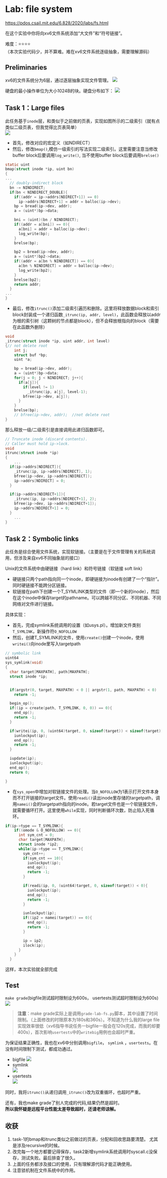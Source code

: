 # Lab: file system
https://pdos.csail.mit.edu/6.828/2020/labs/fs.html

在这个实验中你将向xv6文件系统添加“大文件”和“符号链接”。

难度：⭐⭐⭐⭐   
（本次实验代码少，并不算难。难在xv6文件系统逐级抽象，需要理解源码）
## Preliminaries
xv6的文件系统分为6层，通过逐层抽象实现文件管理。
![](png/fs.png)   

硬盘的最小操作单位为大小1024B的块。硬盘分布如下：
![](png/structure.png)
## Task 1：Large files
此任务基于``inode``层，和类似于之前做的页表，实现如图所示的二级索引（就有点类似二级页表，但我觉得比页表简单）     
![](png/inode.png)
+ 首先，修改对应的宏定义（如NDIRECT）   
+ 然后，修改`bmap()`,模仿一级索引的写法实现二级索引。这里需要注意当修改buffer block后要调用`log_write()`, 当不使用buffer block后要调用`brelse()`
```C
static uint
bmap(struct inode *ip, uint bn)
{
...
  // doubly-indirect block
  bn -= NINDIRECT;
  if(bn < NINDIRECT_DOUBLE){
    if((addr = ip->addrs[NDIRECT+1]) == 0)
      ip->addrs[NDIRECT+1] = addr = balloc(ip->dev);
    bp = bread(ip->dev, addr);
    a = (uint*)bp->data;

    bni = (uint)(bn / NINDIRECT);
    if((addr = a[bni]) == 0){
      a[bni] = addr = balloc(ip->dev);
      log_write(bp);
    }
    brelse(bp);

    bp2 = bread(ip->dev, addr);
    a = (uint*)bp2->data;
    if((addr = a[bn % NINDIRECT]) == 0){
      a[bn % NINDIRECT] = addr = balloc(ip->dev);
      log_write(bp2);
    }
    brelse(bp2);
    return addr;
  }
...
}
```
+ 最后，修改`itrunc()`添加二级索引遍历和删除。这里将释放数据block和索引block封装成一个递归函数`_itrunc(ip, addr, level)`，此函数会释放以addr为根的索引树（这颗树的节点都是block），但不会释放根指向的block（需要在此函数外删除）
```C
void
_itrunc(struct inode *ip, uint addr, int level)
{// not delete root
    int j;
    struct buf *bp;
    uint *a;

    bp = bread(ip->dev, addr);
    a = (uint*)bp->data;
    for(j = 0; j < NINDIRECT; j++){
      if(a[j]){
        if(level != 1)
          _itrunc(ip, a[j], level-1);
        bfree(ip->dev, a[j]);
      }
    }
    brelse(bp);
    // bfree(ip->dev, addr);  //not delete root
}
```
那么释放一级/二级索引是直接调用此递归函数即可。
```C
// Truncate inode (discard contents).
// Caller must hold ip->lock.
void
itrunc(struct inode *ip)
{
    ...
  if(ip->addrs[NDIRECT]){
    _itrunc(ip, ip->addrs[NDIRECT], 1);
    bfree(ip->dev, ip->addrs[NDIRECT]);
    ip->addrs[NDIRECT] = 0;
  }

  if(ip->addrs[NDIRECT+1]){
    _itrunc(ip, ip->addrs[NDIRECT+1], 2);
    bfree(ip->dev, ip->addrs[NDIRECT+1]);
    ip->addrs[NDIRECT+1] = 0;
  }
    ...
}
```
## Task 2：Symbolic links
此任务是综合使用文件系统，实现软链接。（主要是在于文件管理有关的系统调用，但涉及来自xv6不同抽象层的接口）   

Unix的文件系统中由硬链接（hard link）和符号链接（软链接 soft link）     
+ 硬链接只两个path指向同一个inode，即硬链接为inode有创建了一个“指针”。同时硬链接不能跨分区链接。
+ 软链接在path下创建一个T_SYMLINK类型的文件（即一个新的inode），然后在这个inode中保存target的pathname。可以跨越不同分区、不同机器、不同网络对文件进行链接。

具体实现：  
+ 首先，完成symlink系统调用的设置（如usys.pl）。增加新文件类别`T_SYMLINK`，新操作符`O_NOFOLLOW`
+ 然后，创建T_SYMLINK的文件，使用`create()`创建一个inode，使用`writei()`向inode里写入targetpath
```C
// symbolic link
uint64
sys_symlink(void)
{
  char target[MAXPATH], path[MAXPATH];
  struct inode *ip;


  if(argstr(0, target, MAXPATH) < 0 || argstr(1, path, MAXPATH) < 0)
    return -1;

  begin_op();
  if((ip = create(path, T_SYMLINK, 0, 0)) == 0){
    end_op();
    return -1;
  }

  if(writei(ip, 0, (uint64)target, 0, sizeof(target)) < sizeof(target)){
    iunlockput(ip);
    end_op();
    return -1;
  }

  iupdate(ip);
  iunlockput(ip);
  end_op();
  return 0;

}
```
+ 在`sys_open`中增加对软链接文件的处理。当`O_NOFOLLOW`为1表示打开文件本身而不打开链接的target文件。使用`readi()`读出inode里存储的targetpath，调用`namei()`会的targetpath指向的inode。若target文件也是一个软链接文件，就需要循环打开。这里使用`while`实现，同时判断循环次数，防止陷入死循环。
``` C
if(ip->type == T_SYMLINK){
    if((omode & O_NOFOLLOW) == 0){
      int sym_cnt = 0;
      char target[MAXPATH];
      struct inode *ip2;
      while(ip->type == T_SYMLINK){
        sym_cnt++;
        if(sym_cnt == 10){
          iunlockput(ip);
          end_op();
          return -1;
        }

        if(readi(ip, 0, (uint64)target, 0, sizeof(target)) < 0){
          iunlockput(ip);
          end_op();
          return -1;
        }

        iunlockput(ip);
        if((ip2 = namei(target)) == 0){
          end_op();
          return -1;
        }

        ip = ip2;
        ilock(ip);
      }
    }
  }
```

这样，本次实验就全部完成
## Test
`make grade`(bigfile测试超时限制设为600s， usertests测试超时限制设为600s)
![](png/pass.png)   
> **注意**：make grade实际上是调用`grade-lab-fs.py`脚本，其中设置了时间限制。（上面修改的时限原本为180s和360s）。不知道为什么我的large file实现效率很低（xv6指导书说任务一bigfile一般会在120s完成，而我的却要400s），首次影响`usertests`中的`writebig`用例也会超时严重。   

为保证结果正确性，我也在xv6中分别调用`bigfile`， `symlink` ，`usertests`。在没有时间限制下测试，都成功通过。
+ bigfile
![](png/bigfile_pass.png)  
+ symlink  
![](png/symlink_pass.png)   
+ usertests   
![](png/usertests_pass.png)          

同时，我将`itrunc()`从递归调用`_itrunc()`改为双重循环，也超时严重。 

还有，我也make grade了别人完成的代码,结果仍然是超时。   
**所以我怀疑是远程平台性能太差导致超时，还请老师谅解。**

## 收获
1. task-1的bmap和itrunc类似之前做过的页表，分配和回收思路要清楚。
尤其是涉及recursive的时候。
2. 改完每一个地方都要记得保存，task2新增symlink系统调用时syscall.c没保存，测试失败。最后排查了很久。
3. 上面的任务都涉及接口的使用，只有理解源代码才能正确使用。
4. 注意锁机制在文件系统中的作用。